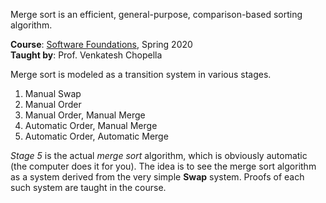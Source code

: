 Merge sort is an efficient, general-purpose, comparison-based
sorting algorithm.

**Course**: [Software Foundations], Spring 2020<br>
**Taught by**: Prof. Venkatesh Chopella

[Software Foundations]: https://github.com/iiithf/software-foundations

Merge sort is modeled as a transition system in various stages.

1. Manual Swap
2. Manual Order
3. Manual Order, Manual Merge
4. Automatic Order, Manual Merge
5. Automatic Order, Automatic Merge

*Stage 5* is the actual *merge sort* algorithm, which is obviously automatic
(the computer does it for you). The idea is to see the merge sort algorithm
as a system derived from the very simple **Swap** system. Proofs of each
such system are taught in the course.
